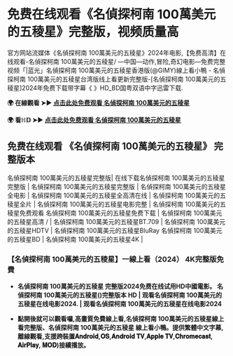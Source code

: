 # 免费在线观看《名偵探柯南 100萬美元的五稜星》完整版，视频质量高

官方网站流媒体《名偵探柯南 100萬美元的五稜星》2024年电影,【免费高清】在线观看-名偵探柯南 100萬美元的五稜星/ —中国—动作,冒险,奇幻电影—免费完整视频「|蓝光」名偵探柯南 100萬美元的五稜星香港版(@GIMY)線上看小鴨 - 名偵探柯南 100萬美元的五稜星台湾版线上看更新完整版-[名偵探柯南 100萬美元的五稜星]2024年免费下载带字幕《 》HD_BD国粤双语中字迅雷下载.

**🌍 在線觀看 ➤► [点击此处免费观看 名偵探柯南 100萬美元的五稜星](https://weflix.cloud/zh/movie/1209217/case-closed-the-million-dollar-pentagram-gityawzh)**

**🌍 看ℍ𝔻 ➤► [点击此处免费观看 名偵探柯南 100萬美元的五稜星](https://weflix.cloud/zh/movie/1209217/case-closed-the-million-dollar-pentagram-gityawzh)**

## 免费在线观看 《名偵探柯南 100萬美元的五稜星》 完整版本
名偵探柯南 100萬美元的五稜星完整版| 在线下载名偵探柯南 100萬美元的五稜星完整版 | 名偵探柯南 100萬美元的五稜星完整版 | 名偵探柯南 100萬美元的五稜星全电影 | 名偵探柯南 100萬美元的五稜星全高清在线 | 名偵探柯南 100萬美元的五稜星全片 | 名偵探柯南 100萬美元的五稜星电影完整 | 名偵探柯南 100萬美元的五稜星免费观看 名偵探柯南 100萬美元的五稜星免费下载 | 名偵探柯南 100萬美元的五稜星高清 / | 名偵探柯南 100萬美元的五稜星BT.709 | 名偵探柯南 100萬美元的五稜星HDTV | 名偵探柯南 100萬美元的五稜星BluRay 名偵探柯南 100萬美元的五稜星BD | 名偵探柯南 100萬美元的五稜星4K |

### 【名偵探柯南 100萬美元的五稜星】一線上看（2024） 4K完整版免費

- **名偵探柯南 100萬美元的五稜星 完整版2024免费在线试用HD中國電影。 名偵探柯南 100萬美元的五稜星()完整版本 HD | 观看名偵探柯南 100萬美元的五稜星在线电影2024. | 观看名偵探柯南 100萬美元的五稜星在线电影2024**

- **點開後就可以觀看囉,高畫質免費線上看,名偵探柯南 100萬美元的五稜星線上看完整版、名偵探柯南 100萬美元的五稜星 線上看小鴨。提供繁體中文字幕,離線觀看,支援跨裝置𝐀𝐧𝐝𝐫𝐨𝐢𝐝,𝐎𝐒,𝐀𝐧𝐝𝐫𝐨𝐢𝐝 𝐓𝐕,𝐀𝐩𝐩𝐥𝐞 𝐓𝐕,𝐂𝐡𝐫𝐨𝐦𝐞𝐜𝐚𝐬𝐭, 𝐀𝐢𝐫𝐏𝐥𝐚𝐲, 𝐌𝐎𝐃)接續播放。**
